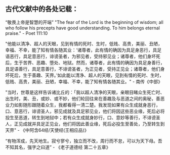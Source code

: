 ## 古代文献中的各处记载：
“敬畏上帝是智慧的开端” 
"The fear of the Lord is the beginning of wisdom; all who follow his precepts have good understanding. To him belongs eternal praise." - Poet 111:10

"他能以清净、超人的天眼，见到有情的死时、生时，低贱、高贵，美丽、丑陋，幸福、不幸，能了知有情各随其业：‘诸尊者，此有情的确因为具足身恶行，具足语恶行，具足意恶行，诽谤圣者，为邪见者，受持邪见业；诸尊者，他们身坏死后，生于苦界、恶趣、堕处、地狱。然而，诸尊者，此有情的确因为具足身善行，具足语善行，具足意善行，不诽谤圣者，为正见者，受持正见业；诸尊者，他们身坏死后，生于善趣、天界。’如此能以清净、超人的天眼，见到有情的死时、生时，低贱、高贵，美丽、丑陋，幸福、不幸，能了知有情各随其业。" - 南传《中部》

"当时，世尊是这样告诉诸比丘的：「我以超人清净的天眼，亲眼目睹众生死亡时、出生时，美、丑，或妙、或不妙，他们轮回往来在善趣及与恶道之间的奥秘，善恶业力如影随形跟随着众生，我都看得一清二楚。我发现如果有众生成就身恶行，口、意恶行，诽谤圣人，邪见成就及具足邪见业，他们将因这些恶业缘，死后必将投生至恶道，转生到地狱中；若有众生成就身妙行，口、意妙等善行，不诽谤圣人，正见成就并具足正见业，他们将因此善业缘，死后必投生至善处，乃至转生到天界" - 《中阿含64经/天使经(王相应品)》

“有物浑成，先天地生。寂兮寥兮，独立而不改，周行而不怠，可以为天下母。吾不知其名，强字之曰道” - 《老子道德经 第二十五章》